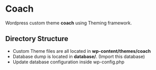 # Coach
Wordpress custom theme **coach** using Theming framework.

## Directory Structure
* Custom Theme files are all located in **wp-content/themes/coach**
* Database dump is located in **database/**. (Import this database)
* Update database configuration inside wp-config.php